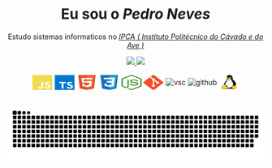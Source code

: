 <div>
  <h1 align="center"> Eu sou o <i>Pedro Neves</i></a></h1>
  <p align="center">Estudo sistemas informaticos no  <a href="https://ipca.pt/"><i>IPCA ( Instituto Politécnico do Cávado e do Ave )</i></a> 
</div>

<div align="center">
  <a href="https://github.com/PedroNeves21141">
    <img height="150em" src="https://github-readme-stats.vercel.app/api?username=PedroNeves21141&count_private=true&include_all_commits=true&show_icons=true&theme=dracula&hide_border=false&show_owner=true"/>
    <img height="150em" src="https://github-readme-stats.vercel.app/api/top-langs/?username=PedroNeves21141&theme=dracula&hide_border=false&&layout=compact"/>
  </a>
</div>

<div align="center" valign="top"><br>
  <img align="center" alt="Js" height="30" width="40" src="https://raw.githubusercontent.com/devicons/devicon/master/icons/javascript/javascript-plain.svg">
  <img align="center" alt="Js" height="30" width="40" src="https://raw.githubusercontent.com/devicons/devicon/master/icons/typescript/typescript-plain.svg">
  <img align="center" alt="HTML" height="30" width="40" src="https://raw.githubusercontent.com/devicons/devicon/master/icons/html5/html5-original.svg">
  <img align="center" alt="CSS" height="30" width="40" src="https://raw.githubusercontent.com/devicons/devicon/master/icons/css3/css3-original.svg">
  <img align="center" alt="nodejs" height="30" width="40" src="https://github.com/PedroNeves21141/Trabalho/blob/master/nodejs-seeklogo.com.svg">
  <img align="center" alt="git" height="30" width="40" src="https://raw.githubusercontent.com/devicons/devicon/master/icons/git/git-original.svg">
  <img align="center" alt="vsc" height="35" width="35" src="https://upload.wikimedia.org/wikipedia/commons/9/9a/Visual_Studio_Code_1.35_icon.svg">
  <img align="center" alt="github" height="35" width="35" src="https://upload.wikimedia.org/wikipedia/commons/9/91/Octicons-mark-github.svg">
  <img align="center" alt="linux" height="30" width="40" src="https://raw.githubusercontent.com/devicons/devicon/master/icons/linux/linux-original.svg">
</div><br>
<div align="center">
  
  ![github contribution grid snake animation](https://raw.githubusercontent.com/james58899/james58899/snk/github-snake.svg)
  
</div>
